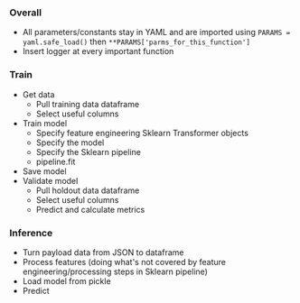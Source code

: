 ### Overall

- All parameters/constants stay in YAML and are imported using `PARAMS = yaml.safe_load()` then `**PARAMS['parms_for_this_function']`
- Insert logger at every important function

### Train

- Get data
    - Pull training data dataframe
    - Select useful columns
- Train model
    - Specify feature engineering Sklearn Transformer objects
    - Specify the model
    - Specify the Sklearn pipeline
    - pipeline.fit
- Save model
- Validate model
    - Pull holdout data dataframe
    - Select useful columns
    - Predict and calculate metrics

### Inference

- Turn payload data from JSON to dataframe
- Process features (doing what's not covered by feature engineering/processing steps in Sklearn pipeline)
- Load model from pickle
- Predict